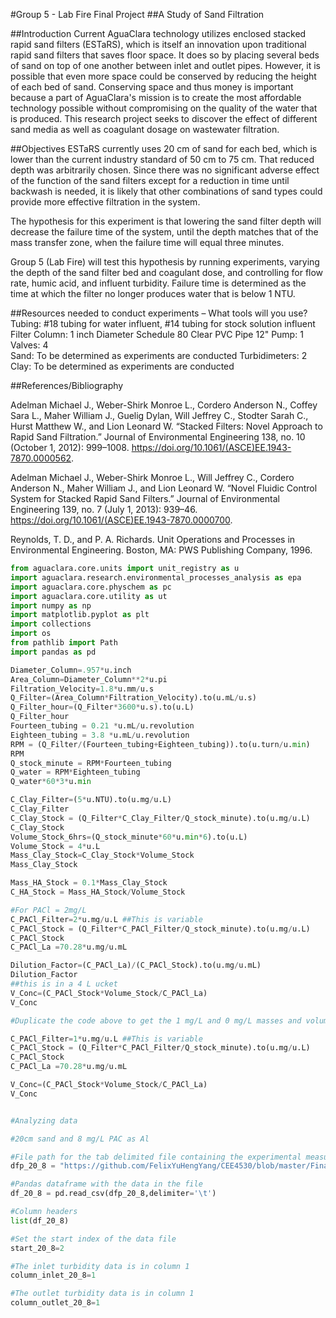 #Group 5 - Lab Fire Final Project
##A Study of Sand Filtration

##Introduction
Current AguaClara technology utilizes enclosed stacked rapid sand filters (ESTaRS), which is itself an innovation upon traditional rapid sand filters that saves floor space. It does so by placing several beds of sand on top of one another between inlet and outlet pipes. However, it is possible that even more space could be conserved by reducing the height of each bed of sand. Conserving space and thus money is important because a part of AguaClara's mission is to create the most affordable technology possible without compromising on the quality of the water that is produced. This research project seeks to discover the effect of different sand media as well as coagulant dosage on wastewater filtration.

##Objectives
ESTaRS currently uses 20 cm of sand for each bed, which is lower than the current industry standard of 50 cm to 75 cm. That reduced depth was arbitrarily chosen. Since there was no significant adverse effect of the function of the sand filters except for a reduction in time until backwash is needed, it is likely that other combinations of sand types could provide more effective filtration in the system.

The hypothesis for this experiment is that lowering the sand filter depth will decrease the failure time of the system, until the depth matches that of the mass transfer zone, when the failure time will equal three minutes.

Group 5 (Lab Fire) will test this hypothesis by running experiments, varying the depth of the sand filter bed and coagulant dose, and controlling for flow rate, humic acid, and influent turbidity. Failure time is determined as the time at which the filter no longer produces water that is below 1 NTU.


##Resources needed to conduct experiments – What tools will you use?
Tubing: #18 tubing for water influent, #14 tubing for stock solution influent
Filter Column: 1 inch Diameter Schedule 80 Clear PVC Pipe 12"
Pump: 1
Valves: 4   
Sand: To be determined as experiments are conducted
Turbidimeters: 2
Clay: To be determined as experiments are conducted


##References/Bibliography

Adelman Michael J., Weber-Shirk Monroe L., Cordero Anderson N., Coffey Sara L., Maher William J., Guelig Dylan, Will Jeffrey C., Stodter Sarah C., Hurst Matthew W., and Lion Leonard W. “Stacked Filters: Novel Approach to Rapid Sand Filtration.” Journal of Environmental Engineering 138, no. 10 (October 1, 2012): 999–1008. https://doi.org/10.1061/(ASCE)EE.1943-7870.0000562.

Adelman Michael J., Weber-Shirk Monroe L., Will Jeffrey C., Cordero Anderson N., Maher William J., and Lion Leonard W. “Novel Fluidic Control System for Stacked Rapid Sand Filters.” Journal of Environmental Engineering 139, no. 7 (July 1, 2013): 939–46. https://doi.org/10.1061/(ASCE)EE.1943-7870.0000700.

Reynolds, T. D., and P. A. Richards. Unit Operations and Processes in Environmental Engineering. Boston, MA: PWS Publishing Company, 1996.

```python
from aguaclara.core.units import unit_registry as u
import aguaclara.research.environmental_processes_analysis as epa
import aguaclara.core.physchem as pc
import aguaclara.core.utility as ut
import numpy as np
import matplotlib.pyplot as plt
import collections
import os
from pathlib import Path
import pandas as pd

Diameter_Column=.957*u.inch
Area_Column=Diameter_Column**2*u.pi
Filtration_Velocity=1.8*u.mm/u.s
Q_Filter=(Area_Column*Filtration_Velocity).to(u.mL/u.s)
Q_Filter_hour=(Q_Filter*3600*u.s).to(u.L)
Q_Filter_hour
Fourteen_tubing = 0.21 *u.mL/u.revolution
Eighteen_tubing = 3.8 *u.mL/u.revolution
RPM = (Q_Filter/(Fourteen_tubing+Eighteen_tubing)).to(u.turn/u.min)
RPM
Q_stock_minute = RPM*Fourteen_tubing
Q_water = RPM*Eighteen_tubing
Q_water*60*3*u.min

C_Clay_Filter=(5*u.NTU).to(u.mg/u.L)
C_Clay_Filter
C_Clay_Stock = (Q_Filter*C_Clay_Filter/Q_stock_minute).to(u.mg/u.L)
C_Clay_Stock
Volume_Stock_6hrs=(Q_stock_minute*60*u.min*6).to(u.L)
Volume_Stock = 4*u.L
Mass_Clay_Stock=C_Clay_Stock*Volume_Stock
Mass_Clay_Stock

Mass_HA_Stock = 0.1*Mass_Clay_Stock
C_HA_Stock = Mass_HA_Stock/Volume_Stock

#For PACl = 2mg/L
C_PACl_Filter=2*u.mg/u.L ##This is variable
C_PACl_Stock = (Q_Filter*C_PACl_Filter/Q_stock_minute).to(u.mg/u.L)
C_PACl_Stock
C_PACl_La =70.28*u.mg/u.mL

Dilution_Factor=(C_PACl_La)/(C_PACl_Stock).to(u.mg/u.mL)
Dilution_Factor
##this is in a 4 L ucket
V_Conc=(C_PACl_Stock*Volume_Stock/C_PACl_La)
V_Conc

#Duplicate the code above to get the 1 mg/L and 0 mg/L masses and volumes for the stock solutions

C_PACl_Filter=1*u.mg/u.L ##This is variable
C_PACl_Stock = (Q_Filter*C_PACl_Filter/Q_stock_minute).to(u.mg/u.L)
C_PACl_Stock
C_PACl_La =70.28*u.mg/u.mL

V_Conc=(C_PACl_Stock*Volume_Stock/C_PACl_La)
V_Conc


#Analyzing data

#20cm sand and 8 mg/L PAC as Al

#File path for the tab delimited file containing the experimental measurements
dfp_20_8 = "https://github.com/FelixYuHengYang/CEE4530/blob/master/Final%20Project/Data%20Files/20cm_sand_8mgperL_PAC_final.xls"

#Pandas dataframe with the data in the file
df_20_8 = pd.read_csv(dfp_20_8,delimiter='\t')

#Column headers
list(df_20_8)

#Set the start index of the data file
start_20_8=2

#The inlet turbidity data is in column 1
column_inlet_20_8=1

#The outlet turbidity data is in column 1
column_outlet_20_8=1





```
